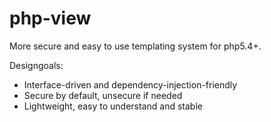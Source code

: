 php-view
========

More secure and easy to use templating system for php5.4+. 

Designgoals: 

* Interface-driven and dependency-injection-friendly
* Secure by default, unsecure if needed
* Lightweight, easy to understand and stable
